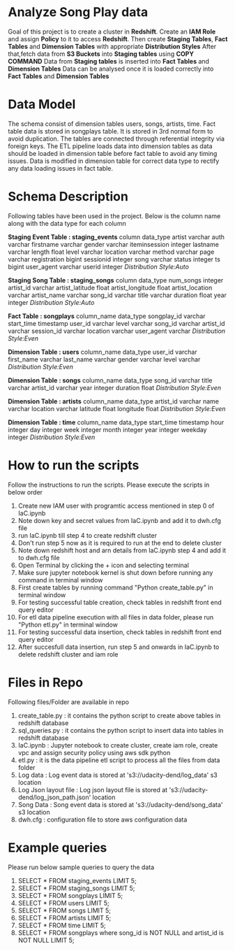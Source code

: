 # Analyze Song Play data

Goal of this project is to create a cluster in **Redshift**.
Create an **IAM Role** and assign **Policy** to it to access **Redshift**.
Then create **Staging Tables**, **Fact Tables** and **Dimension Tables** with appropriate **Distribution Styles**
After that,fetch data from **S3 Buckets** into **Staging tables** using **COPY COMMAND**
Data from **Staging tables** is inserted into **Fact Tables** and **Dimension Tables**
Data can be analysed once it is loaded correctly into **Fact Tables** and **Dimension Tables**

# Data Model

The schema consist of dimension tables users, songs, artists, time. 
Fact table data is stored in songplays table. 
It is stored in 3rd normal form to avoid duplication. 
The tables are connected through referential integrity via foreign keys. 
The ETL pipeline loads data into dimension tables as data should be loaded in dimension table before fact table to avoid any timing issues. 
Data is modified in dimension table for correct data type to rectify any data loading issues in fact table.

# Schema Description

Following tables have been used in the project. Below is the column name along with the data type for each column

**Staging Event Table : staging_events**
column	data_type
artist	varchar
auth	varchar
firstname	varchar
gender	varchar
iteminsession	integer
lastname	varchar
length	float
level	varchar
location	varchar
method	varchar
page	varchar
registration	bigint
sessionid	integer
song	varchar
status	integer
ts	bigint
user_agent	varchar
userid	integer
*Distribution Style:Auto*

**Staging Song Table : staging_songs**
column	data_type
num_songs	integer
artist_id	varchar
artist_latitude	float
artist_longitude	float
artist_location	varchar
artist_name	varchar
song_id	varchar
title	varchar
duration	float
year	integer
*Distribution Style:Auto*


**Fact Table : songplays**
column_name	data_type
songplay_id	varchar
start_time	timestamp
user_id	varchar
level	varchar
song_id	varchar
artist_id	varchar
session_id	varchar
location	varchar
user_agent	varchar
*Distribution Style:Even*

**Dimension Table : users**
column_name	data_type
user_id	varchar
first_name	varchar
last_name	varchar
gender	varchar
level	varchar
*Distribution Style:Even*

**Dimension Table : songs**
column_name	data_type
song_id	varchar
title	varchar
artist_id	varchar
year	integer
duration	float
*Distribution Style:Even*

**Dimension Table : artists**
column_name	data_type
artist_id	varchar
name	varchar
location	varchar
latitude	float
longitude	float
*Distribution Style:Even*

**Dimension Table : time**
column_name	data_type
start_time	timestamp
hour	integer
day	integer
week	integer
month	integer
year	integer
weekday	integer
*Distribution Style:Even*




# How to run the scripts

Follow the instructions to run the scripts. Please execute the scripts in below order

1. Create new IAM user with programtic access mentioned in step 0 of IaC.ipynb
2. Note down key and secret values from IaC.ipynb and add it to dwh.cfg file
3. run IaC.ipynb till step 4 to create redshift cluster
4. Don't run step 5 now as it is required to run at the end to delete cluster
5. Note down redshift host and arn details from IaC.ipynb step 4 and add it to dwh.cfg file
6. Open Terminal by clicking the + icon and selecting terminal
7. Make sure jupyter notebook kernel is shut down before running any command in terminal window
8. First create tables by running command "Python create_table.py" in terminal window
9. For testing successful table creation, check tables in redshift front end query editor
10. For etl data pipeline execution with all files in data folder, please run "Python etl.py" in terminal window
11. For testing successful data insertion, check tables in redshift front end query editor
12. After succesfull data insertion, run step 5 and onwards in IaC.ipynb to delete redshift cluster and iam role

# Files in Repo

Following files/Folder are available in repo

1. create_table.py : it contains the python script to create above tables in redshift database
2. sql_queries.py : it contains the python script to insert data into tables in redshift database
3. IaC.ipynb : Jupyter notebook to create cluster, create iam role, create vpc and assign security policy using aws sdk python
4. etl.py : it is the data pipeline etl script to process all the files  from data folder
5. Log data : Log event data is stored at 's3://udacity-dend/log_data' s3 location
6. Log Json layout file : Log json layout file is stored at 's3://udacity-dend/log_json_path.json' location
7. Song Data : Song event data is stored at 's3://udacity-dend/song_data' s3 location
8. dwh.cfg : configuration file to store aws configuration data


# Example queries

Please run below sample queries to query the data

1. SELECT * FROM staging_events LIMIT 5;
2. SELECT * FROM staging_songs LIMIT 5;
3. SELECT * FROM songplays LIMIT 5;
4. SELECT * FROM users LIMIT 5; 
5. SELECT * FROM songs LIMIT 5;
6. SELECT * FROM artists LIMIT 5;
7. SELECT * FROM time LIMIT 5;
8. SELECT * FROM songplays where song_id is NOT NULL and artist_id is NOT NULL LIMIT 5;

